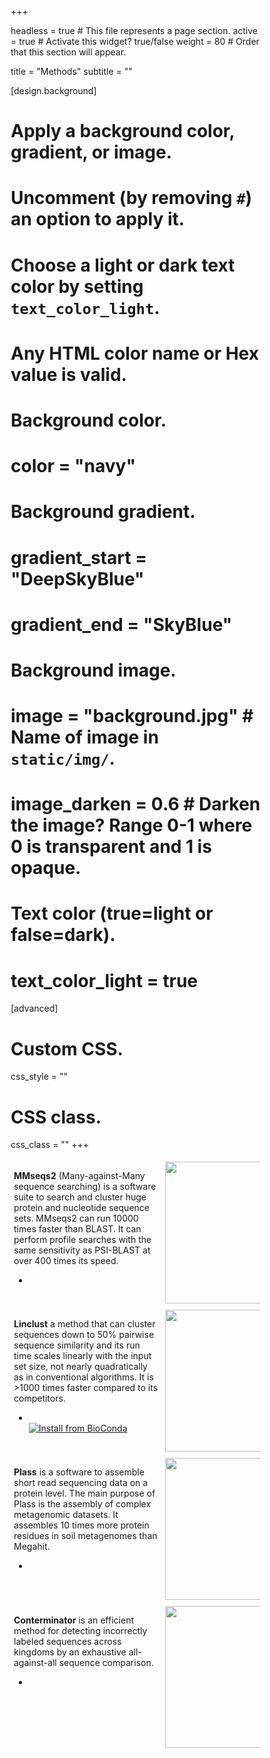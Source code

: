 +++

headless = true  # This file represents a page section.
active = true  # Activate this widget? true/false
weight = 80  # Order that this section will appear.

title = "Methods"
subtitle = ""

[design.background]
  # Apply a background color, gradient, or image.
  #   Uncomment (by removing `#`) an option to apply it.
  #   Choose a light or dark text color by setting `text_color_light`.
  #   Any HTML color name or Hex value is valid.
  
  # Background color.
  # color = "navy"
  
  # Background gradient.
  # gradient_start = "DeepSkyBlue"
  # gradient_end = "SkyBlue"
  
  # Background image.
  # image = "background.jpg"  # Name of image in `static/img/`.
  # image_darken = 0.6  # Darken the image? Range 0-1 where 0 is transparent and 1 is opaque.

  # Text color (true=light or false=dark).
  # text_color_light = true  
  
[advanced]
 # Custom CSS. 
 css_style = ""
 
 # CSS class.
 css_class = ""
+++

<style>
* {
  box-sizing: border-box;
}

.columnEqL {
  float: left;
  width: 50%;
  padding: 0px;
}

.columnEqR {
  float: right;
  width: 50%;
  padding: 0px;
}

.columnWide {
  float: left;
  width: 60%;
  padding: 5px;
}

.columnNarrow {
  float: left;
  width: 40%;
  padding: 5px;
}

.center-badge {
  display: flex;
  flex-direction: column;
  justify-content: space-around;
}

li.no-scale:hover {
  transform: none;
}

</style>

<div>
  <div class="columnWide">
    <p><b>MMseqs2</b> (Many-against-Many sequence searching) is a software suite to search and cluster huge protein and nucleotide sequence sets. MMseqs2 can run 10000 times faster than BLAST. It can perform profile searches with the same sensitivity as PSI-BLAST at over 400 times its speed.
      <ul class="network-icon" aria-hidden="true">
          <li>
            <a href="https://github.com/soedinglab/mmseqs2" target="_blank" rel="noopener">
              <i class="fab fa-github big-icon"></i>
            </a>
          </li>
       </ul>
    </p>
  </div>
  <div class="columnNarrow">
    <img src="img/mmseqs2_logo.png" style="width: 227px">
  </div>
</div>

<div>
  <div class="columnWide">
    <p><b>Linclust</b> a method that can cluster sequences down to 50% pairwise sequence similarity and its run time scales linearly with the input set size, not nearly quadratically as in conventional algorithms. It is >1000 times faster compared to its competitors.
      <ul class="network-icon" aria-hidden="true">
        <li>
          <a href="https://github.com/soedinglab/mmseqs2" target="_blank" rel="noopener">
            <i class="fab fa-github big-icon"></i>
          </a>
        </li>
        <li class="center-badge no-scale">
          <a href="https://anaconda.org/bioconda/mmseqs2"><img src="https://img.shields.io/conda/dn/bioconda/mmseqs2.svg?style=flag&label=BioConda%20install" alt="Install from BioConda"></a> 
        </li>
     </ul>
  </p>
  </div>
  <div class="columnNarrow">
	  <img src="img/linclust_logo.png" style="width: 227px">
  </div>
</div>

<div>
  <div class="columnWide">
    <p><b>Plass</b> is a software to assemble short read sequencing data on a protein level. The main purpose of Plass is the assembly of complex metagenomic datasets. It assembles 10 times more protein residues in soil metagenomes than Megahit. 
      <ul class="network-icon" aria-hidden="true">
        <li>
          <a href="https://github.com/soedinglab/plass" target="_blank" rel="noopener">
            <i class="fab fa-github big-icon"></i>
          </a>
        </li>
      </ul>
    </p>
  </div>
  <div class="columnNarrow">
    <img src="img/plass_logo.png" style="width: 227px">
  </div>
</div>

<br>

<div>
  <div class="columnWide">
    <p>
      <b>Conterminator</b> is an efficient method for detecting incorrectly labeled sequences across kingdoms by an exhaustive all-against-all sequence comparison.
      <ul class="network-icon" aria-hidden="true">
        <li>
          <a href="https://github.com/martin-steinegger/conterminator" target="_blank" rel="noopener">
            <i class="fab fa-github big-icon"></i>
          </a>
        </li>
      </ul>
     </p>
  </div>
  <div class="columnNarrow">
    <img src="img/conterminator_logo.png" style="width: 227px">
  </div>
</div>


